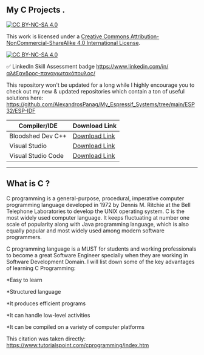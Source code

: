 My C Projects .
----------------

[![CC BY-NC-SA 4.0][cc-by-nc-sa-shield]][cc-by-nc-sa]

This work is licensed under a
[Creative Commons Attribution-NonCommercial-ShareAlike 4.0 International License][cc-by-nc-sa].

[![CC BY-NC-SA 4.0][cc-by-nc-sa-image]][cc-by-nc-sa]

[cc-by-nc-sa]: http://creativecommons.org/licenses/by-nc-sa/4.0/
[cc-by-nc-sa-image]: https://licensebuttons.net/l/by-nc-sa/4.0/88x31.png
[cc-by-nc-sa-shield]: https://img.shields.io/badge/License-CC%20BY--NC--SA%204.0-lightgrey.svg

✅ LinkedIn Skill Assessment badge
https://www.linkedin.com/in/αλέξανδρος-παναγιωτακόπουλος/

This repository won't be updated for a long while I highly encourage you to check out my new & updated repositories which contain a ton of useful solutions here:
https://github.com/AlexandrosPanag/My_Espressif_Systems/tree/main/ESP32/ESP-IDF

| Compiler/IDE | Download Link |
| --------------- | ---------------- |
| Bloodshed Dev C++ | [Download Link](https://bloodshed.net) |
| Visual Studio | [Download Link](https://code.visualstudio.com) |
| Visual Studio Code | [Download Link](https://visualstudio.microsoft.com/downloads/) |


---------------
What is C ?
---------------

C programming is a general-purpose, procedural, imperative computer programming language developed in 1972 by Dennis M. Ritchie at the Bell Telephone Laboratories to develop the UNIX operating system. C is the most widely used computer language. It keeps fluctuating at number one scale of popularity along with Java programming language, which is also equally popular and most widely used among modern software programmers.


C programming language is a MUST for students and working professionals to become a great Software Engineer specially when they are working in Software Development Domain. I will list down some of the key advantages of learning C Programming:

*Easy to learn

*Structured language

*It produces efficient programs

*It can handle low-level activities

*It can be compiled on a variety of computer platforms

This citation was taken directly: https://www.tutorialspoint.com/cprogramming/index.htm




